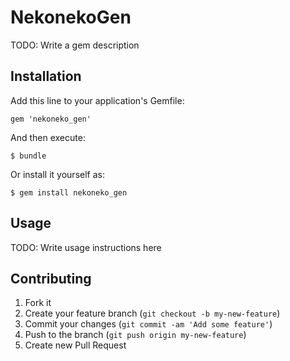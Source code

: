 # NekonekoGen

TODO: Write a gem description

## Installation

Add this line to your application's Gemfile:

    gem 'nekoneko_gen'

And then execute:

    $ bundle

Or install it yourself as:

    $ gem install nekoneko_gen

## Usage

TODO: Write usage instructions here

## Contributing

1. Fork it
2. Create your feature branch (`git checkout -b my-new-feature`)
3. Commit your changes (`git commit -am 'Add some feature'`)
4. Push to the branch (`git push origin my-new-feature`)
5. Create new Pull Request
